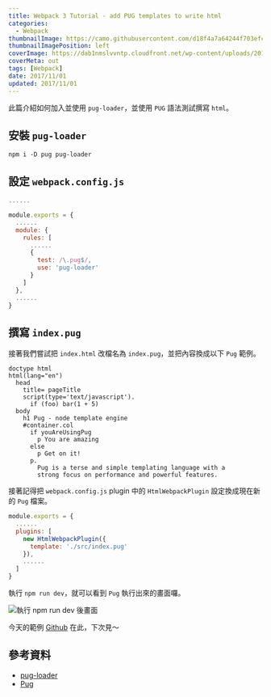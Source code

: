 ```yaml
---
title: Webpack 3 Tutorial - add PUG templates to write html
categories:
  - Webpack
thumbnailImage: https://camo.githubusercontent.com/d18f4a7a64244f703efcb322bf298dcb4ca38856/68747470733a2f2f7765627061636b2e6a732e6f72672f6173736574732f69636f6e2d7371756172652d6269672e737667
thumbnailImagePosition: left
coverImage: https://dab1nmslvvntp.cloudfront.net/wp-content/uploads/2017/01/1484692838webpack-dependency-tree.png
coverMeta: out
tags: [Webpack]
date: 2017/11/01
updated: 2017/11/01
---
```


此篇介紹如何加入並使用 `pug-loader`，並使用 `PUG` 語法測試撰寫 `html`。
<!--more-->

## 安裝 `pug-loader`

```npm
npm i -D pug pug-loader
```

## 設定 `webpack.config.js`

```js
......

module.exports = {
  ......
  module: {
    rules: [
      ......
      {
        test: /\.pug$/,
        use: 'pug-loader'
      }
    ]
  },
  ......
}
```

## 撰寫 `index.pug`

接著我們嘗試把 `index.html` 改檔名為 `index.pug`，並把內容換成以下 `Pug` 範例。

```pug
doctype html
html(lang="en")
  head
    title= pageTitle
    script(type='text/javascript').
      if (foo) bar(1 + 5)
  body
    h1 Pug - node template engine
    #container.col
      if youAreUsingPug
        p You are amazing
      else
        p Get on it!
      p.
        Pug is a terse and simple templating language with a
        strong focus on performance and powerful features.
```

接著記得把 `webpack.config.js` plugin 中的 `HtmlWebpackPlugin` 設定換成現在新的 `Pug` 檔案。

```js
module.exports = {
  ......
  plugins: [
    new HtmlWebpackPlugin({
      template: './src/index.pug'
    }),
    ......
  ]
}
```

執行 `npm run dev`，就可以看到 `Pug` 執行出來的畫面囉。

![執行 npm run dev 後畫面](http://i965.photobucket.com/albums/ae138/anny09117011/Blog/2017-10-28_1131.png "dist/index.pug")

今天的範例 [Github](https://github.com/Annilla/webpack_practice/tree/v1.5.0) 在此，下次見～

## 參考資料

* [pug-loader](https://github.com/pugjs/pug-loader)
* [Pug](https://github.com/pugjs/pug)